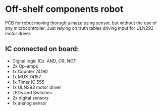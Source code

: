 # Off-shelf components robot
PCB for robot moving thorugh a maze using sensor,
but without the use of any microcontroller. Just relying 
on truth tables driving input for ULN293 motor driver.

## IC connected on board:
* Digital logic ICs: AND, OR, NOT
* 2x Op-amps
* 1x Counter 74190
* 1x MUX 74157
* 1x Timer IC 555
* 1x ULN293 motor driver
* LEDs and Switches
* 2x digital sensors
* 1x analog sensor

